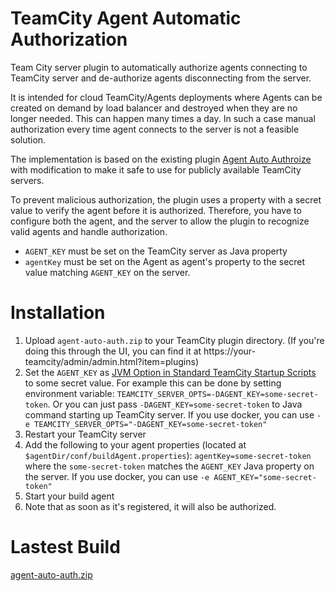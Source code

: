 # TeamCity Agent Automatic Authorization

Team City server plugin to automatically authorize agents connecting to TeamCity server and de-authorize 
agents disconnecting from the server. 

It is intended for cloud TeamCity/Agents deployments where Agents can be created
on demand by load balancer and destroyed when they are no longer needed. This can happen many times a day. In such
a case manual authorization every time agent connects to the server is not a feasible solution.

The implementation is based on the existing plugin 
[Agent Auto Authroize](https://plugins.jetbrains.com/plugin/9303-agent-auto-authroize) with modification to make it
safe to use for publicly available TeamCity servers.

To prevent malicious  authorization, the plugin uses a property with a secret value to verify the agent 
before it is authorized. Therefore, you have to configure both the agent, and the server to allow the plugin to
recognize valid agents and handle authorization.

* `AGENT_KEY` must be set on the TeamCity server as Java property
* `agentKey` must be set on the Agent as agent's property to the secret value matching `AGENT_KEY` on the server. 

# Installation

1. Upload `agent-auto-auth.zip` to your TeamCity plugin directory. (If you're doing this through the UI, you can 
find it at https://your-teamcity/admin/admin.html?item=plugins)
2. Set the `AGENT_KEY` as 
[JVM Option in Standard TeamCity Startup Scripts﻿](https://www.jetbrains.com/help/teamcity/configuring-teamcity-server-startup-properties.html#Standard+TeamCity+Startup+Scripts) 
to some secret value. For example this can be done by setting environment variable: `TEAMCITY_SERVER_OPTS=-DAGENT_KEY=some-secret-token`.
Or you can just pass `-DAGENT_KEY=some-secret-token` to Java command starting up TeamCity server.
If you use docker, you can use `-e TEAMCITY_SERVER_OPTS="-DAGENT_KEY=some-secret-token"`
4. Restart your TeamCity server 
5. Add the following to your agent properties (located at `$agentDir/conf/buildAgent.properties`): 
`agentKey=some-secret-token` where the `some-secret-token` matches the `AGENT_KEY` Java property on the server.
If you use docker, you can use `-e AGENT_KEY="some-secret-token"`
7. Start your build agent
8. Note that as soon as it's registered, it will also be authorized.

# Lastest Build

[agent-auto-auth.zip](https://github.com/tigase/tc-agent-auto-auth/raw/master/target/agent-auto-auth.zip)
